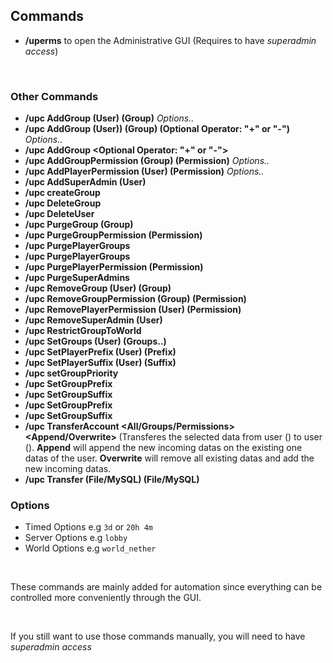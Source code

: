 ## Commands

* **/uperms** to open the Administrative GUI
  (Requires to have *superadmin access*)
  
<br />

### Other Commands
* **/upc AddGroup (User) (Group)** *Options..*
* **/upc AddGroup (User)) (Group) (Optional Operator: "+" or "-")** *Options..*
* **/upc AddGroup <Player> <Group> <Optional Operator: "+" or "-"> <Time>**
* **/upc AddGroupPermission (Group) (Permission)** *Options..*
* **/upc AddPlayerPermission (User) (Permission)** *Options..*
* **/upc AddSuperAdmin (User)**
* **/upc createGroup <groupName>**
* **/upc DeleteGroup <Group>**
* **/upc DeleteUser <User>**
* **/upc PurgeGroup (Group)**
* **/upc PurgeGroupPermission (Permission)**
* **/upc PurgePlayerGroups <User>**
* **/upc PurgePlayerGroups <User>**
* **/upc PurgePlayerPermission (Permission)**
* **/upc PurgeSuperAdmins**
* **/upc RemoveGroup (User) (Group)**
* **/upc RemoveGroupPermission (Group) (Permission)**
* **/upc RemovePlayerPermission (User) (Permission)**
* **/upc RemoveSuperAdmin (User)**
* **/upc RestrictGroupToWorld <World>**
* **/upc SetGroups (User) (Groups..)**
* **/upc SetPlayerPrefix (User) (Prefix)**
* **/upc SetPlayerSuffix (User) (Suffix)**
* **/upc setGroupPriority <Group> <Priority>**
* **/upc SetGroupPrefix <Group> <Prefix>**
* **/upc SetGroupSuffix <Group> <Suffix>**
* **/upc SetGroupPrefix <Group> <Prefix>**
* **/upc SetGroupSuffix <Group> <Suffix>**
* **/upc TransferAccount <All/Groups/Permissions> <Append/Overwrite> <From> <To>** (Transferes the selected data from user (<From>) to user (<To>). **Append** will append the new incoming datas on the existing one datas of the <To> user. **Overwrite** will remove all existing datas and add the new incoming datas.
* **/upc Transfer (File/MySQL) (File/MySQL)**

### Options
* Timed Options e.g ``3d`` or ``20h 4m``
* Server Options e.g ``lobby``
* World Options e.g ``world_nether``

<br />

These commands are mainly added for automation since everything can be controlled more conveniently through the GUI.

<br>

If you still want to use those commands manually, you will need to have *superadmin access*
